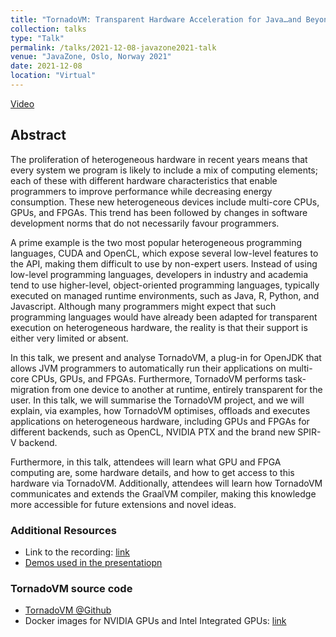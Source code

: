 ```yaml
---
title: "TornadoVM: Transparent Hardware Acceleration for Java…and Beyond!"
collection: talks
type: "Talk"
permalink: /talks/2021-12-08-javazone2021-talk
venue: "JavaZone, Oslo, Norway 2021"
date: 2021-12-08
location: "Virtual"
---
```


[Video](https://2021.javazone.no/#/program/6591db29-1f41-4610-aaa9-9ac26998b683)

## Abstract

The proliferation of heterogeneous hardware in recent years means that every system we program is likely to include a mix of computing elements; each of these with different hardware characteristics that enable programmers to improve performance while decreasing energy consumption. These new heterogeneous devices include multi-core CPUs, GPUs, and FPGAs. This trend has been followed by changes in software development norms that do not necessarily favour programmers.

A prime example is the two most popular heterogeneous programming languages, CUDA and OpenCL, which expose several low-level features to the API, making them difficult to use by non-expert users. Instead of using low-level programming languages, developers in industry and academia tend to use higher-level, object-oriented programming languages, typically executed on managed runtime environments, such as Java, R, Python, and Javascript. Although many programmers might expect that such programming languages would have already been adapted for transparent execution on heterogeneous hardware, the reality is that their support is either very limited or absent.

In this talk, we present and analyse TornadoVM, a plug-in for OpenJDK that allows JVM programmers to automatically run their applications on multi-core CPUs, GPUs, and FPGAs. Furthermore, TornadoVM performs task-migration from one device to another at runtime, entirely transparent for the user. In this talk, we will summarise the TornadoVM project, and we will explain, via examples, how TornadoVM optimises, offloads and executes applications on heterogeneous hardware, including GPUs and FPGAs for different backends, such as OpenCL, NVIDIA PTX and the brand new SPIR-V backend.

Furthermore, in this talk, attendees will learn what GPU and FPGA computing are, some hardware details, and how to get access to this hardware via TornadoVM. Additionally, attendees will learn how TornadoVM communicates and extends the GraalVM compiler, making this knowledge more accessible for future extensions and novel ideas.


### Additional Resources

* Link to the recording: [link](https://2021.javazone.no/#/program/6591db29-1f41-4610-aaa9-9ac26998b683)
* [Demos used in the presentatiopn](https://github.com/jjfumero/qconplus2021-tornadovm)


### TornadoVM source code

* [TornadoVM @Github](https://github.com/beehive-lab/TornadoVM)
* Docker images for NVIDIA GPUs and Intel Integrated GPUs: [link](https://github.com/beehive-lab/docker-tornado)
